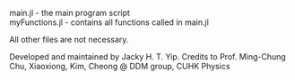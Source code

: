 main.jl - the main program script  
myFunctions.jl - contains all functions called in main.jl

All other files are not necessary.

Developed and maintained by Jacky H. T. Yip. Credits to Prof. Ming-Chung Chu, Xiaoxiong, Kim, Cheong @ DDM group, CUHK Physics
